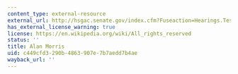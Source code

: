 ```yaml
---
content_type: external-resource
external_url: http://hsgac.senate.gov/index.cfm?Fuseaction=Hearings.Testimony&HearingID=120&WitnessID=418
has_external_license_warning: true
license: https://en.wikipedia.org/wiki/All_rights_reserved
status: ''
title: Alan Morris
uid: c449cfd3-290b-4863-907e-7b7aedd7b4ae
wayback_url: ''
---
```

